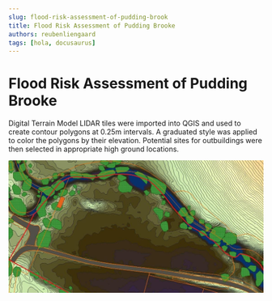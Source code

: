 ```yaml
---
slug: flood-risk-assessment-of-pudding-brook
title: Flood Risk Assessment of Pudding Brooke
authors: reubenliengaard
tags: [hola, docusaurus]
---
```


# Flood Risk Assessment of Pudding Brooke

Digital Terrain Model LIDAR tiles were imported into QGIS and used to create contour polygons at 0.25m intervals. A graduated style was applied to color the polygons by their elevation. Potential sites for outbuildings were then selected in appropriate high ground locations.

![Docusaurus Plushie](/img/pudding-brook.jpg)
